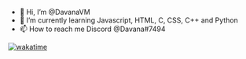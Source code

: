 - 👋 Hi, I’m @DavanaVM
- 🌱 I’m currently learning Javascript, HTML, C, CSS, C++ and Python
- 📫 How to reach me Discord @Davana#7494

[![wakatime](https://wakatime.com/badge/user/76085792-ca15-40b0-adbb-a74ceeab2857.svg)](https://wakatime.com/@76085792-ca15-40b0-adbb-a74ceeab2857)
